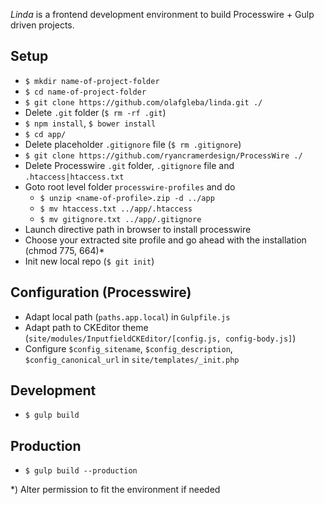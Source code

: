 *Linda* is a frontend development environment to build Processwire + Gulp driven projects.

## Setup

* `$ mkdir name-of-project-folder`
* `$ cd name-of-project-folder`
* `$ git clone https://github.com/olafgleba/linda.git ./`
* Delete `.git` folder (`$ rm -rf .git`)
* `$ npm install`, `$ bower install`
* `$ cd app/`
* Delete placeholder `.gitignore` file (`$ rm .gitignore`)
* `$ git clone https://github.com/ryancramerdesign/ProcessWire ./`
* Delete Processwire `.git` folder, `.gitignore` file and `.htaccess|htaccess.txt`
* Goto root level folder `processwire-profiles` and do
  * `$ unzip <name-of-profile>.zip -d ../app`
  * `$ mv htaccess.txt ../app/.htaccess`
  * `$ mv gitignore.txt ../app/.gitignore`
* Launch directive path in browser to install processwire
* Choose your extracted site profile and go ahead with the installation (chmod 775, 664)*
* Init new local repo (`$ git init`)

## Configuration (Processwire)
* Adapt local path (`paths.app.local`) in `Gulpfile.js`
* Adapt path to CKEditor theme (`site/modules/InputfieldCKEditor/[config.js, config-body.js]`)
* Configure `$config_sitename`, `$config_description`, `$config_canonical_url` in `site/templates/_init.php`


## Development

* `$ gulp build`

## Production

* `$ gulp build --production`



*) Alter permission to fit the environment if needed
